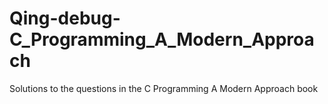 # Qing-debug-C_Programming_A_Modern_Approach
Solutions to the questions in the C Programming A Modern Approach book
